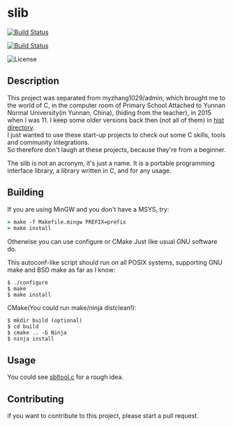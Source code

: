 # slib
[![Build Status](https://travis-ci.com/myzhang1029/slib.svg?branch=master)](https://travis-ci.com/myzhang1029/slib)

[![Build Status](https://ci.appveyor.com/api/projects/status/svfjuyxpq9ftjqrk?svg=true)](https://ci.appveyor.com/project/myzhang1029/slib-cwdar)

![License](https://img.shields.io/badge/license-LGPL-blue.svg)

## Description
This project was separated from myzhang1029/admin,
which brought me to the world of C, in the computer room
of Primary School Attached to Yunnan Normal University(in Yunnan, China),
(hiding from the teacher), in 2015 when I was 11.
I keep some older versions back then (not all of them) in [hist directory](hist).  
I just wanted to use these start-up projects to check out some C skills, tools and community integrations.  
So therefore don't laugh at these projects, because they're from a beginner.

The slib is not an acronym, it's just a name.
It is a portable programming interface library,
a library written in C, and for any usage.

## Building
If you are using MinGW and you don't have a MSYS, try:
 ```cmd
 > make -f Makefile.mingw PREFIX=prefix
 > make install 
 ```
Otherwise you can use configure or CMake
Just like usual GNU software do.

This autoconf-like script should run on all POSIX systems, supporting GNU make and BSD make as far as I know:   
```shell
$ ./configure
$ make
$ make install
```
CMake(You could run make/ninja distclean!):  
```shell
$ mkdir build (optional)
$ cd build
$ cmake .. -G Ninja
$ ninja install
```
## Usage
You could see [sbltool.c](https://github.com/myzhang1029/slib/blob/master/sbltool.c) for a rough idea.

## Contributing
if you want to contribute to this project, please start a pull request.   
